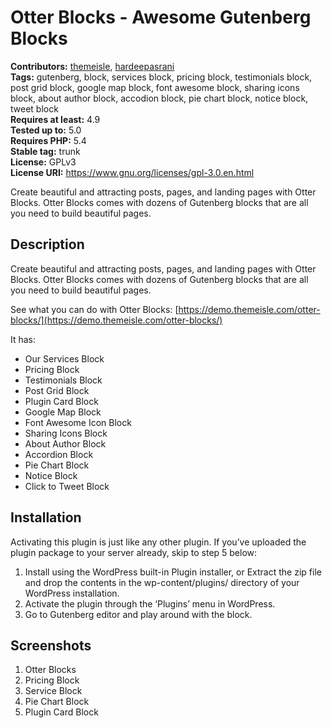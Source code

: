 # Otter Blocks - Awesome Gutenberg Blocks #
**Contributors:** [themeisle](https://profiles.wordpress.org/themeisle), [hardeepasrani](https://profiles.wordpress.org/hardeepasrani)  
**Tags:** gutenberg, block, services block, pricing block, testimonials block, post grid block, google map block, font awesome block, sharing icons block, about author block, accodion block, pie chart block, notice block, tweet block  
**Requires at least:** 4.9      
**Tested up to:** 5.0    
**Requires PHP:** 5.4    
**Stable tag:** trunk  
**License:** GPLv3    
**License URI:** https://www.gnu.org/licenses/gpl-3.0.en.html    

Create beautiful and attracting posts, pages, and landing pages with Otter Blocks. Otter Blocks comes with dozens of Gutenberg blocks that are all you need to build beautiful pages.

## Description ##

Create beautiful and attracting posts, pages, and landing pages with Otter Blocks. Otter Blocks comes with dozens of Gutenberg blocks that are all you need to build beautiful pages.

See what you can do with Otter Blocks: [https://demo.themeisle.com/otter-blocks/](https://demo.themeisle.com/otter-blocks/)

It has:

- Our Services Block
- Pricing Block
- Testimonials Block
- Post Grid Block
- Plugin Card Block
- Google Map Block
- Font Awesome Icon Block
- Sharing Icons Block
- About Author Block
- Accordion Block
- Pie Chart Block
- Notice Block
- Click to Tweet Block

## Installation ##
Activating this plugin is just like any other plugin. If you’ve uploaded the plugin package to your server already, skip to step 5 below:

1. Install using the WordPress built-in Plugin installer, or Extract the zip file and drop the contents in the wp-content/plugins/ directory of your WordPress installation.
2. Activate the plugin through the ‘Plugins’ menu in WordPress.
3. Go to Gutenberg editor and play around with the block.

## Screenshots ##

1. Otter Blocks
2. Pricing Block
3. Service Block
4. Pie Chart Block
5. Plugin Card Block